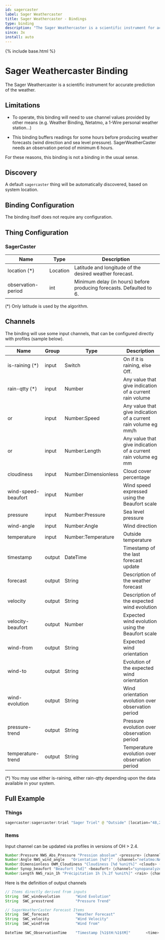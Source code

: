 ```yaml
---
id: sagercaster
label: Sager Weathercaster
title: Sager Weathercaster - Bindings
type: binding
description: "The Sager Weathercaster is a scientific instrument for accurate prediction of the weather."
since: 3x
install: auto
---
```


<!-- Attention authors: Do not edit directly. Please add your changes to the appropriate source repository -->

{% include base.html %}

# Sager Weathercaster Binding

The Sager Weathercaster is a scientific instrument for accurate prediction of the weather.

## Limitations

- To operate, this binding will need to use channel values provided by other means (e.g. Weather Binding, Netatmo, a 1-Wire personal weather station...)

- This binding buffers readings for some hours before producing weather forecasts (wind direction and sea level pressure). SagerWeatherCaster needs an observation period of minimum 6 hours.

For these reasons, this binding is not a binding in the usual sense.

## Discovery

A default `sagercaster` thing will be automatically discovered, based on system location.

## Binding Configuration

The binding itself does not require any configuration.

## Thing Configuration

### SagerCaster

| Name               | Type     | Description                                                          |
| ------------------ | -------- | -------------------------------------------------------------------- |
| location (*)       | Location | Latitude and longitude of the desired weather forecast.              |
| observation-period | int      | Minimum delay (in hours) before producing forecasts. Defaulted to 6. |

(*) Only latitude is used by the algorithm.

## Channels

The binding will use some input channels, that can be configured directly with profiles (sample below).

| Name                | Group  | Type                 | Description                                                     |
| ------------------- | ------ | -------------------- | --------------------------------------------------------------- |
| is-raining (*)      | input  | Switch               | On if it is raining, else Off.                                  |
| rain-qtty  (*)      | input  | Number               | Any value that give indication of a current rain volume         |
| or                  | input  | Number:Speed         | Any value that give indication of a current rain volume eg mm/h |
| or                  | input  | Number:Length        | Any value that give indication of a current rain volume eg mm   |
| cloudiness          | input  | Number:Dimensionless | Cloud cover percentage                                          |
| wind-speed-beaufort | input  | Number               | Wind speed expressed using the Beaufort scale                   |
| pressure            | input  | Number:Pressure      | Sea level pressure                                              |
| wind-angle          | input  | Number:Angle         | Wind direction                                                  |
| temperature         | input  | Number:Temperature   | Outside temperature                                             |
| timestamp           | output | DateTime             | Timestamp of the last forecast update                           |
| forecast            | output | String               | Description of the weather forecast                             |
| velocity            | output | String               | Description of the expected wind evolution                      |
| velocity-beaufort   | output | Number               | Expected wind evolution using the Beaufort scale                |
| wind-from           | output | String               | Expected wind orientation                                       |
| wind-to             | output | String               | Evolution of the expected wind orientation                      |
| wind-evolution      | output | String               | Wind orientation evolution over observation period              |
| pressure-trend      | output | String               | Pressure evolution over observation period                      |
| temperature-trend   | output | String               | Temperature evolution over observation period                   |

(*) You may use either is-raining, either rain-qtty depending upon the data available in your system.

## Full Example

### Things

```java
sagercaster:sagercaster:triel "Sager Triel" @ "Outside" [location="48,2"]
```

### Items

Input channel can be updated via profiles in versions of OH > 2.4.

```java
Number:Pressure NWS_Abs_Pressure "Pression absolue" <pressure> {channel="netatmo:NAMain:home:insidews:AbsolutePressure", channel="sagercaster:sagercaster:triel:input#pressure" [profile="follow"]}
Number:Angle NWS_wind_angle   "Orientation [%d°]"  {channel="netatmo:NAModule2:home:anemometre:WindAngle", channel="sagercaster:sagercaster:triel:input#wind-angle" [profile="follow"]}
Number:Dimensionless OWM_Cloudiness "Cloudiness [%d %unit%]" <clouds> {channel="openweathermap:weather-and-forecast:api:local:current#cloudiness", channel="sagercaster:sagercaster:triel:input#cloudiness" [profile="follow"] }
Number Synop_beaufort "Beaufort [%d]" <beaufort> {channel="synopanalyzer:synopanalyzer:orly:wind-speed-beaufort", channel="sagercaster:sagercaster:triel:input#wind-speed-beaufort" [profile="follow"] }
Number:Length NWS_rain_1h "Précipitation 1h [%.2f %unit%]" <rain> {channel="netatmo:NAModule3:home:pluviometre:SumRain1", channel="sagercaster:sagercaster:triel:input#rain-qtty" [profile="follow"]}
```

Here is the definition of output channels

```java
// Items directly derived from inputs
String  SWC_windevolution       "Wind Evolution"                        (gSager)                {channel="sagercaster:sagercaster:triel:output#wind-evolution"}
String  SWC_presstrend          "Pressure Trend"                        (gSager)                {channel="sagercaster:sagercaster:triel:output#pressure-trend"}

// SagerWeatherCaster Forecast Items
String  SWC_forecast            "Weather Forecast"                      (gSager)                {channel="sagercaster:sagercaster:triel:output#forecast"}
String  SWC_velocity            "Wind Velocity"                         (gSager)                {channel="sagercaster:sagercaster:triel:output#velocity"}
String  SWC_windfrom            "Wind from"                             (gSager)                {channel="sagercaster:sagercaster:triel:output#wind-from"}
 
DateTime SWC_ObservationTime    "Timestamp [%1$tH:%1$tM]"       <time>  (gSager, gTrackAge)     {channel="sagercaster:sagercaster:triel:output#timestamp" }
```
